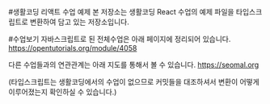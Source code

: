#생활코딩 리액트 수업 예제
본 저장소는 생활코딩 React 수업의 예제 파일을
타입스크립트로 변환하여 담고 있는 저장소입니다. 

#수업보기
자바스크립트로 된 전체수업은 아래 페이지에 정리되어 있습니다.
https://opentutorials.org/module/4058

다른 수업들과의 연관관계는 아래 지도를 통해서 볼 수 있습니다. 
https://seomal.org

(타입스크립트는 생활코딩에서의 수업이 없으므로
커밋들을 대조하셔서 변환이 어떻게 이루어졌는지 확인하실 수 있습니다.)
